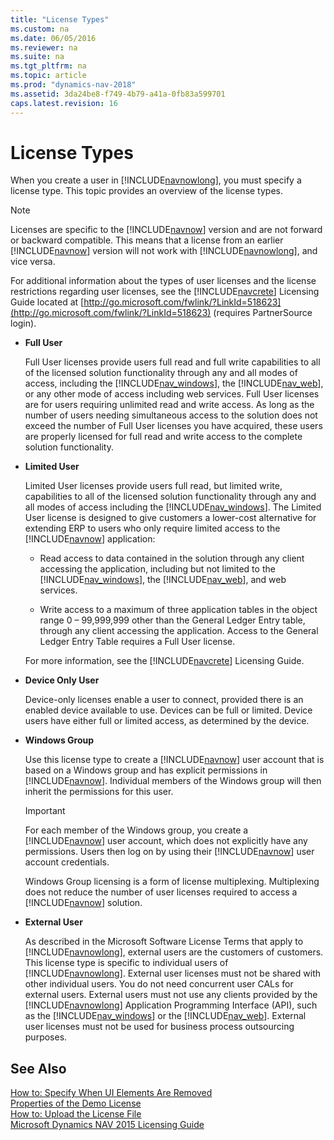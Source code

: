 ```yaml
---
title: "License Types"
ms.custom: na
ms.date: 06/05/2016
ms.reviewer: na
ms.suite: na
ms.tgt_pltfrm: na
ms.topic: article
ms.prod: "dynamics-nav-2018"
ms.assetid: 3da24be8-f749-4b79-a41a-0fb83a599701
caps.latest.revision: 16
---
```

# License Types
When you create a user in [!INCLUDE[navnowlong](includes/navnowlong_md.md)], you must specify a license type. This topic provides an overview of the license types.  
  
> [!NOTE]  
>  Licenses are specific to the [!INCLUDE[navnow](includes/navnow_md.md)] version and are not forward or backward compatible. This means that a license from an earlier [!INCLUDE[navnow](includes/navnow_md.md)] version will not work with [!INCLUDE[navnowlong](includes/navnowlong_md.md)], and vice versa.  
  
 For additional information about the types of user licenses and the license restrictions regarding user licenses, see the [!INCLUDE[navcrete](includes/navcrete_md.md)] Licensing Guide located at [http://go.microsoft.com/fwlink/?LinkId=518623](http://go.microsoft.com/fwlink/?LinkId=518623) \(requires PartnerSource login\).  
  
-   **Full User**  
  
     Full User licenses provide users full read and full write capabilities to all of the licensed solution functionality through any and all modes of access, including the [!INCLUDE[nav_windows](includes/nav_windows_md.md)], the [!INCLUDE[nav_web](includes/nav_web_md.md)], or any other mode of access including web services. Full User licenses are for users requiring unlimited read and write access. As long as the number of users needing simultaneous access to the solution does not exceed the number of Full User licenses you have acquired, these users are properly licensed for full read and write access to the complete solution functionality.  
  
-   **Limited User**  
  
     Limited User licenses provide users full read, but limited write, capabilities to all of the licensed solution functionality through any and all modes of access including the [!INCLUDE[nav_windows](includes/nav_windows_md.md)]. The Limited User license is designed to give customers a lower-cost alternative for extending ERP to users who only require limited access to the [!INCLUDE[navnow](includes/navnow_md.md)] application:  
  
    -   Read access to data contained in the solution through any client accessing the application, including but not limited to the [!INCLUDE[nav_windows](includes/nav_windows_md.md)], the [!INCLUDE[nav_web](includes/nav_web_md.md)], and web services.  
  
    -   Write access to a maximum of three application tables in the object range 0 – 99,999,999 other than the General Ledger Entry table, through any client accessing the application. Access to the General Ledger Entry Table requires a Full User license.  
  
     For more information, see the [!INCLUDE[navcrete](includes/navcrete_md.md)] Licensing Guide.  
  
-   **Device Only User**  
  
     Device-only licenses enable a user to connect, provided there is an enabled device available to use. Devices can be full or limited. Device users have either full or limited access, as determined by the device.  
  
-   **Windows Group**  
  
     Use this license type to create a [!INCLUDE[navnow](includes/navnow_md.md)] user account that is based on a Windows group and has explicit permissions in [!INCLUDE[navnow](includes/navnow_md.md)]. Individual members of the Windows group will then inherit the permissions for this user.  
  
    > [!IMPORTANT]  
    >  For each member of the Windows group, you create a [!INCLUDE[navnow](includes/navnow_md.md)] user account, which does not explicitly have any permissions. Users then log on by using their [!INCLUDE[navnow](includes/navnow_md.md)] user account credentials.  
  
     Windows Group licensing is a form of license multiplexing. Multiplexing does not reduce the number of user licenses required to access a [!INCLUDE[navnow](includes/navnow_md.md)] solution.  
  
-   **External User**  
  
     As described in the Microsoft Software License Terms that apply to [!INCLUDE[navnowlong](includes/navnowlong_md.md)], external users are the customers of customers. This license type is specific to individual users of [!INCLUDE[navnowlong](includes/navnowlong_md.md)]. External user licenses must not be shared with other individual users. You do not need concurrent user CALs for external users. External users must not use any clients provided by the [!INCLUDE[navnowlong](includes/navnowlong_md.md)] Application Programming Interface \(API\), such as the [!INCLUDE[nav_windows](includes/nav_windows_md.md)] or the [!INCLUDE[nav_web](includes/nav_web_md.md)]. External user licenses must not be used for business process outsourcing purposes.  
  
## See Also  
 [How to: Specify When UI Elements Are Removed](How-to--Specify-When-UI-Elements-Are-Removed.md)   
 [Properties of the Demo License](Properties-of-the-Demo-License.md)   
 [How to: Upload the License File](How-to--Upload-the-License-File.md)   
 [Microsoft Dynamics NAV 2015 Licensing Guide](http://go.microsoft.com/fwlink/?LinkId=518623)
